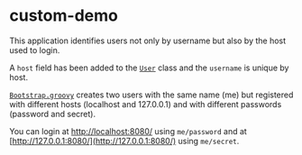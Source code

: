 # custom-demo
This application identifies users not only by username but also by the host used to login.

A `host` field has been added to the [`User`](https://github.com/cdandoy/grails-security-demo/blob/master/custom-demo/grails-app/domain/org/dandoy/User.groovy)
class and the `username` is unique by host.

[`Bootstrap.groovy`](https://github.com/cdandoy/grails-security-demo/blob/master/custom-demo/grails-app/init/grails/security/demo/BootStrap.groovy)
 creates two users with the same name (me) but registered with different hosts (localhost and 127.0.0.1) and with different passwords (password and secret).
 
You can login at [http://localhost:8080/](http://localhost:8080/) using `me/password` and at  [http://127.0.0.1:8080/](http://127.0.0.1:8080/) using `me/secret`.
